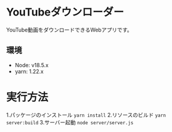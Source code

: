 # YouTubeダウンローダー

YouTube動画をダウンロードできるWebアプリです。

## 環境
+ Node: v18.5.x
+ yarn: 1.22.x

# 実行方法
1.パッケージのインストール
`yarn install`
2.リソースのビルド
`yarn server:build`
3.サーバー起動
`node server/server.js`